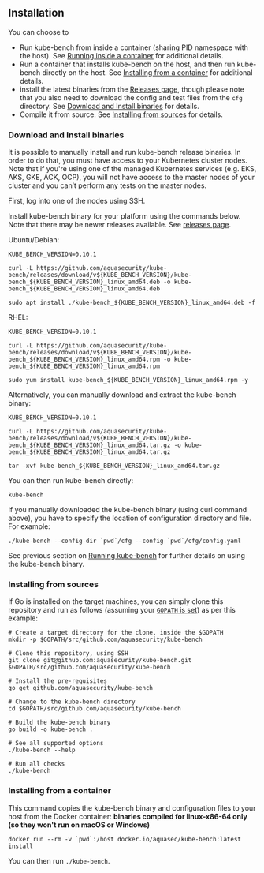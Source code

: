## Installation

You can choose to
* Run kube-bench from inside a container (sharing PID namespace with the host). See [Running inside a container](./running.md#running-inside-a-container) for additional details.
* Run a container that installs kube-bench on the host, and then run kube-bench directly on the host. See [Installing from a container](#installing-from-a-container) for additional details.
* install the latest binaries from the [Releases page](https://github.com/aquasecurity/kube-bench/releases), though please note that you also need to download the config and test files from the `cfg` directory. See [Download and Install binaries](#download-and-install-binaries) for details.
* Compile it from source. See [Installing from sources](#installing-from-sources) for details.


### Download and Install binaries

It is possible to manually install and run kube-bench release binaries. In order to do that, you must have access to your Kubernetes cluster nodes. Note that if you're using one of the managed Kubernetes services (e.g. EKS, AKS, GKE, ACK, OCP), you will not have access to the master nodes of your cluster and you can’t perform any tests on the master nodes.

First, log into one of the nodes using SSH.

Install kube-bench binary for your platform using the commands below. Note that there may be newer releases available. See [releases page](https://github.com/aquasecurity/kube-bench/releases).

Ubuntu/Debian:

```
KUBE_BENCH_VERSION=0.10.1

curl -L https://github.com/aquasecurity/kube-bench/releases/download/v${KUBE_BENCH_VERSION}/kube-bench_${KUBE_BENCH_VERSION}_linux_amd64.deb -o kube-bench_${KUBE_BENCH_VERSION}_linux_amd64.deb

sudo apt install ./kube-bench_${KUBE_BENCH_VERSION}_linux_amd64.deb -f
```

RHEL:

```
KUBE_BENCH_VERSION=0.10.1

curl -L https://github.com/aquasecurity/kube-bench/releases/download/v${KUBE_BENCH_VERSION}/kube-bench_${KUBE_BENCH_VERSION}_linux_amd64.rpm -o kube-bench_${KUBE_BENCH_VERSION}_linux_amd64.rpm

sudo yum install kube-bench_${KUBE_BENCH_VERSION}_linux_amd64.rpm -y
```

Alternatively, you can manually download and extract the kube-bench binary:

```
KUBE_BENCH_VERSION=0.10.1

curl -L https://github.com/aquasecurity/kube-bench/releases/download/v${KUBE_BENCH_VERSION}/kube-bench_${KUBE_BENCH_VERSION}_linux_amd64.tar.gz -o kube-bench_${KUBE_BENCH_VERSION}_linux_amd64.tar.gz

tar -xvf kube-bench_${KUBE_BENCH_VERSION}_linux_amd64.tar.gz
```

You can then run kube-bench directly:
```
kube-bench
```

If you manually downloaded the kube-bench binary (using curl command above), you have to specify the location of configuration directory and file. For example:
```
./kube-bench --config-dir `pwd`/cfg --config `pwd`/cfg/config.yaml 
```

See previous section on [Running kube-bench](./running.md#running-kube-bench) for further details on using the kube-bench binary.

### Installing from sources

If Go is installed on the target machines, you can simply clone this repository and run as follows (assuming your [`GOPATH` is set](https://github.com/golang/go/wiki/GOPATH)) as per this example:

```shell
# Create a target directory for the clone, inside the $GOPATH
mkdir -p $GOPATH/src/github.com/aquasecurity/kube-bench

# Clone this repository, using SSH
git clone git@github.com:aquasecurity/kube-bench.git $GOPATH/src/github.com/aquasecurity/kube-bench

# Install the pre-requisites
go get github.com/aquasecurity/kube-bench

# Change to the kube-bench directory
cd $GOPATH/src/github.com/aquasecurity/kube-bench

# Build the kube-bench binary
go build -o kube-bench .

# See all supported options
./kube-bench --help

# Run all checks
./kube-bench
```


### Installing from a container

This command copies the kube-bench binary and configuration files to your host from the Docker container:
**binaries compiled for linux-x86-64 only (so they won't run on macOS or Windows)**
```
docker run --rm -v `pwd`:/host docker.io/aquasec/kube-bench:latest install
```

You can then run `./kube-bench`.
